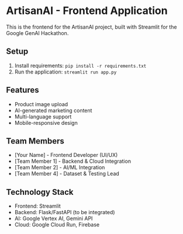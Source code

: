 # ArtisanAI - Frontend Application

This is the frontend for the ArtisanAI project, built with Streamlit for the Google GenAI Hackathon.

## Setup
1. Install requirements: `pip install -r requirements.txt`
2. Run the application: `streamlit run app.py`

## Features
- Product image upload
- AI-generated marketing content
- Multi-language support
- Mobile-responsive design

## Team Members
- [Your Name] - Frontend Developer (UI/UX)
- [Team Member 1] - Backend & Cloud Integration
- [Team Member 2] - AI/ML Integration
- [Team Member 4] - Dataset & Testing Lead

## Technology Stack
- Frontend: Streamlit
- Backend: Flask/FastAPI (to be integrated)
- AI: Google Vertex AI, Gemini API
- Cloud: Google Cloud Run, Firebase